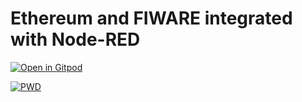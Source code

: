 # Ethereum and FIWARE integrated with Node-RED

[![Open in Gitpod](https://gitpod.io/button/open-in-gitpod.svg)](https://gitpod.io/#https://github.com/hybuild-project/ethereum-fiware)

[![PWD](https://e7.pngegg.com/pngimages/934/157/png-clipart-docker-software-deployment-application-software-lxc-devops-others-linux-repository-thumbnail.png|width=100px)](https://labs.play-with-docker.com/?stack=https://raw.githubusercontent.com/hybuild-project/fiware/main/docker-compose.yml)
